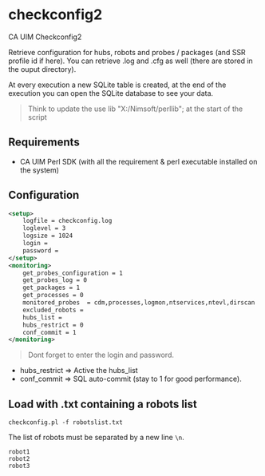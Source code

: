 # checkconfig2
CA UIM Checkconfig2

Retrieve configuration for hubs, robots and probes / packages (and SSR profile id if here). You can retrieve .log and .cfg as well (there are stored in the ouput directory).

At every execution a new SQLite table is created, at the end of the execution you can open the SQLite database to see your data.

> Think to update the use lib "X:/Nimsoft/perllib"; at the start of the script

## Requirements
- CA UIM Perl SDK (with all the requirement & perl executable installed on the system)

## Configuration 

```xml
<setup>
    logfile = checkconfig.log
    loglevel = 3
    logsize = 1024
    login = 
    password = 
</setup>
<monitoring>
    get_probes_configuration = 1
    get_probes_log = 0
    get_packages = 1
    get_processes = 0
    monitored_probes  = cdm,processes,logmon,ntservices,ntevl,dirscan
    excluded_robots =
    hubs_list =
    hubs_restrict = 0
    conf_commit = 1
</monitoring>
``` 

> Dont forget to enter the login and password.

- hubs_restrict => Active the hubs_list
- conf_commit => SQL auto-commit (stay to 1 for good performance).


## Load with .txt containing a robots list

```
checkconfig.pl -f robotslist.txt
```

The list of robots must be separated by a new line `\n`.

```
robot1
robot2
robot3
```
